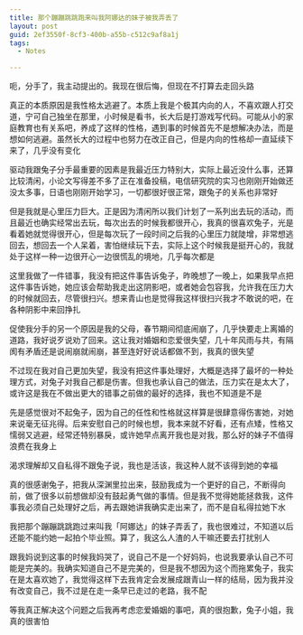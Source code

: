 ```yaml
---
title: 那个蹦蹦跳跳跑来叫我阿娜达的妹子被我弄丢了
layout: post
guid: 2ef3550f-8cf3-400b-a55b-c512c9af8a1j
tags:
  - Notes

---
```


呃，分手了，我主动提出的。我现在很后悔，但现在不打算去走回头路

真正的本质原因是我性格太逃避了。本质上我是个极其内向的人，不喜欢跟人打交道，宁可自己独坐在那里，小时候是看书，长大后是打游戏写代码。可能从小的家庭教育也有关系吧，养成了这样的性格，遇到事的时候首先不是想解决办法，而是想如何逃避。虽然长大的过程中也努力在改正自己，但是内向的性格却一直延续下来了，几乎没有变化

驱动我跟兔子分手最重要的因素是我最近压力特别大，实际上最近没什么事，还算比较清闲，小论文写得差不多了正在准备投稿，电信研究院的实习也刚刚开始做还没太多事，日语也刚刚开始学习，一切都很好很正常，跟兔子的关系也非常好

但是我就是心里压力巨大。正是因为清闲所以我们计划了一系列出去玩的活动，而且最近也确实经常出去玩，每次出去的时候我都很开心，我真的很喜欢兔子，光是看着她就觉得很开心，但是每次玩了一段时间之后我的心里压力就陡增，非常想逃回去，想回去一个人呆着，害怕继续玩下去，实际上这个时候我是挺开心的，我就处于这样一种一边很开心一边很慌乱的境地，几乎每次都是

这里我做了一件错事，我没有把这件事告诉兔子，昨晚想了一晚上，如果我早点把这件事告诉她，她应该会帮助我走出这阴影吧，或者她会包容我，允许我在压力大的时候就回去，尽管很扫兴。想来青山也是觉得我这样很扫兴我才不敢说的吧，在各种阴影中来回挣扎

促使我分手的另一个原因是我的父母，春节期间彻底闹崩了，几乎快要走上离婚的道路，我好说歹说劝了回来。这让我对婚姻和恋爱很失望，几十年风雨与共，有隔阂有矛盾还是说闹崩就闹崩，甚至连好好说话都做不到，我真的很失望

不过现在我对自己更加失望，我没有把这件事处理好，大概是选择了最坏的一种处理方式，对兔子对我自己都是伤害。但我也承认自己的做法，压力实在是太大了，或许这是我在不做出更大的错事之前做的最好的选择，我也不知道是不是

先是感觉很对不起兔子，因为自己的任性和性格就这样算是很肆意得伤害她，对她来说毫无征兆得。后来安慰自己的时候也想，我本来就不好看，还有点矮，性格又懦弱又逃避，经常还特别暴戾，或许她早点离开我也是对我，那么好的妹子不值得浪费在我身上

渴求理解却又自私得不跟兔子说，我也是活该，我这种人就不该得到她的幸福

真的很感谢兔子，把我从深渊里拉出来，鼓励我成为一个更好的自己，不断得向前，做了很多以前想做却没有鼓起勇气做的事情。但是我不觉得她能拯救我，这件事我必须自己处理好之后，再去跟她讲我确实走出来了，而不是自私得拉她下水

我把那个蹦蹦跳跳跑过来叫我「阿娜达」的妹子弄丢了，我也很难过，不知道以后还能不能约她一起拍个毕业照。算了，我这么人渣的人干嘛还要去打扰别人

跟我妈说到这事的时候我妈哭了，说自己不是一个好妈妈，也说我要承认自己不可能是完美的。我确实知道自己不是完美的，但是我不想因为这个而拖累兔子，我实在是太喜欢她了，我觉得这样下去我肯定会发展成跟青山一样的结局，因为我并没有改变自己，我不过是在走一条早已走过的老路，我不配

等我真正解决这个问题之后我再考虑恋爱婚姻的事吧，真的很抱歉，兔子小姐，我真的很害怕